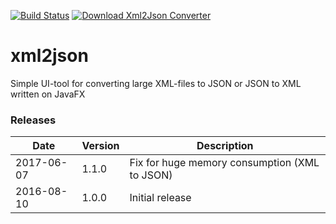 [![Build Status](https://travis-ci.org/AntonMykolaienko/xml2json.svg?branch=master)](https://travis-ci.org/AntonMykolaienko/xml2json) [![Download Xml2Json Converter](https://img.shields.io/sourceforge/dm/xml2json-converter.svg)](https://sourceforge.net/projects/xml2json-converter/files/latest/download)
# xml2json
Simple UI-tool for converting large XML-files to JSON or JSON to XML written on JavaFX


### Releases
Date | Version | Description
-----|---------|------------
2017-06-07|1.1.0|Fix for huge memory consumption (XML to JSON)
2016-08-10|1.0.0|Initial release
